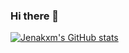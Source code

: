 ### Hi there 👋

<!--
**jenakxm/jenakxm** is a ✨ _special_ ✨ repository because its `README.md` (this file) appears on your GitHub profile.

Here are some ideas to get you started:

- 🔭 I’m currently working on ...
- 🌱 I’m currently learning ...
- 👯 I’m looking to collaborate on ...
- 🤔 I’m looking for help with ...
- 💬 Ask me about ...
- 📫 How to reach me: ...
- 😄 Pronouns: ...
- ⚡ Fun fact: ...
-->

[![Jenakxm's GitHub stats](https://github-readme-stats.vercel.app/api?username=jenakxm)](https://github.com/jenakxm/github-readme-stats)
